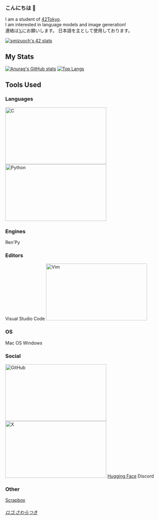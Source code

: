 ### こんにちは 👋

I am a student of [42Tokyo](https://42tokyo.jp/).  
I am interested in language models and image generation!  
連絡は[𝕏](https://twitter.com/ShotaroM8)にお願いします。
日本語を主として使用しております。

[![smizuoch's 42 stats](https://badge42.coday.fr/api/v2/clqlthx6l173001p4lm52sd1t/stats?cursusId=21&coalitionId=308)](https://profile.intra.42.fr/users/smizuoch)

## My Stats
[![Anurag's GitHub stats](https://github-readme-stats.vercel.app/api?username=smizuoch&show_icons=true&theme=merko&count_private=true)](https://github.com/anuraghazra/github-readme-stats)
[![Top Langs](https://github-readme-stats.vercel.app/api/top-langs/?username=smizuoch&layout=donut&theme=merko)](https://github.com/anuraghazra/github-readme-stats)

## Tools Used

### Languages
<a href="https://www.open-std.org/jtc1/sc22/wg14/"><img src="https://github.com/SAWARATSUKI/ServiceLogos/blob/main/C/C.png" alt="C" width="320" height="	180"></a>
<a href="https://www.python.org/"><img src="https://github.com/SAWARATSUKI/ServiceLogos/blob/main/Python/Python.png" alt="Python" width="320" height="	180"></a>

### Engines
Ren'Py

### Editors
Visual Studio Code
<a href="https://www.vim.org/"><img src="https://github.com/SAWARATSUKI/ServiceLogos/blob/main/Vim/VIM.png" alt="Vim" width="320" height="	180"></a>

### OS
Mac OS
Windows

### Social
<a href="https://github.com/smizuoch"><img src="https://github.com/SAWARATSUKI/ServiceLogos/blob/main/GitHub/GitHub.png" alt="GitHub" width="320" height="	180"></a>
<a href="https://twitter.com/ShotaroM8"><img src="https://github.com/SAWARATSUKI/ServiceLogos/blob/main/X/X.png" alt="X" width="320" height="	180"></a>
[Hugging Face](https://huggingface.co/smizuoch)
Discord

### Other
[Scrapbox](https://scrapbox.io/product)





###### [ロゴ:さわらつき](https://github.com/SAWARATSUKI/ServiceLogos)
